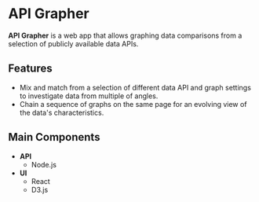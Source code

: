 # API Grapher
**API Grapher** is a web app that allows graphing data comparisons from a selection of publicly available data APIs.

## Features
* Mix and match from a selection of different data API and graph settings to investigate data from multiple of angles.
* Chain a sequence of graphs on the same page for an evolving view of the data's characteristics.

## Main Components
* **API**
  * Node.js
* **UI**
  * React
  * D3.js